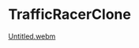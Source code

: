 # TrafficRacerClone
[Untitled.webm](https://user-images.githubusercontent.com/74066344/187075735-b1605d35-a180-4985-a793-0f36fdbc5bc4.webm)
